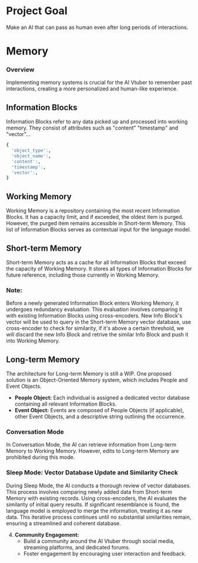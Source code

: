 # Project Goal
Make an AI that can pass as human even after long periods of interactions.




# Memory

### Overview
Implementing memory systems is crucial for the AI Vtuber to remember past interactions, creating a more personalized and human-like experience.

## Information Blocks
Information Blocks refer to any data picked up and processed into working memory. They consist of attributes such as "content" "timestamp" and "vector"...
```yaml
{
  'object_type':,
  'object_name':,
  'content':,
  'timestamp':,
  'vector':,
}
```
## Working Memory
Working Memory is a repository containing the most recent Information Blocks. It has a capacity limit, and if exceeded, the oldest item is purged. However, the purged item remains accessible in Short-term Memory. This list of Information Blocks serves as contextual input for the language model.

## Short-term Memory
Short-term Memory acts as a cache for all Information Blocks that exceed the capacity of Working Memory. It stores all types of Information Blocks for future reference, including those currently in Working Memory.

### Note:
Before a newly generated Information Block enters Working Memory, it undergoes redundancy evaluation. This evaluation involves comparing it with existing Information Blocks using cross-encoders.
New Info Block's vector will be used to query in the Short-term Memory vector database, use cross-encoder to check for similarity, if it's above a certain threshold, we will discard the new Info Block and retrive the similar Info Block and push it into Working Memory.

## Long-term Memory
The architecture for Long-term Memory is still a WIP. One proposed solution is an Object-Oriented Memory system, which includes People and Event Objects.

- **People Object:** Each individual is assigned a dedicated vector database containing all relevant Information Blocks.
- **Event Object:** Events are composed of People Objects (if applicable), other Event Objects, and a descriptive string outlining the occurrence.

### Conversation Mode
In Conversation Mode, the AI can retrieve information from Long-term Memory to Working Memory. However, edits to Long-term Memory are prohibited during this mode.

### Sleep Mode: Vector Database Update and Similarity Check
During Sleep Mode, the AI conducts a thorough review of vector databases. This process involves comparing newly added data from Short-term Memory with existing records. Using cross-encoders, the AI evaluates the similarity of initial query results. If significant resemblance is found, the language model is employed to merge the information, treating it as new data. This iterative process continues until no substantial similarities remain, ensuring a streamlined and coherent database.



4. **Community Engagement:**
   - Build a community around the AI Vtuber through social media, streaming platforms, and dedicated forums.
   - Foster engagement by encouraging user interaction and feedback.
